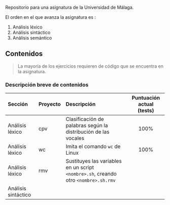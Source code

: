 Repositorio para una asignatura de la Universidad de Málaga.

El orden en el que avanza la asignatura es :
1. Análisis léxico
2. Análisis sintáctico
3. Análisis semántico

## Contenidos
> La mayoría de los ejercicios requieren de código que se encuentra en la 
> asignatura. 

### Descripción breve de contenidos
| Sección             | Proyecto | Descripción | Puntuación actual (tests) |
|:--------------------|:---------|:------------|:-------------------------:|
| Análisis léxico | cpv | Clasificación de palabras según la distribución de las vocales | 100% |
| Análisis léxico | wc  | Imita el comando `wc` de Linux | 100% |
| Análisis léxico | rmv | Sustituyes las variables en un script `<nombre>.sh`, creando otro `<nombre>.sh.rmv`| 
| Análisis sintáctico 
